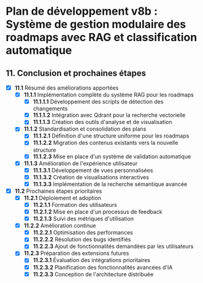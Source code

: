 ﻿# Plan de développement v8b : Système de gestion modulaire des roadmaps avec RAG et classification automatique


## 11. Conclusion et prochaines étapes
- [x] **11.1** Résumé des améliorations apportées
  - [x] **11.1.1** Implémentation complète du système RAG pour les roadmaps
    - [x] **11.1.1.1** Développement des scripts de détection des changements
    - [x] **11.1.1.2** Intégration avec Qdrant pour la recherche vectorielle
    - [x] **11.1.1.3** Création des outils d'analyse et de visualisation
  - [x] **11.1.2** Standardisation et consolidation des plans
    - [x] **11.1.2.1** Définition d'une structure uniforme pour les roadmaps
    - [x] **11.1.2.2** Migration des contenus existants vers la nouvelle structure
    - [x] **11.1.2.3** Mise en place d'un système de validation automatique
  - [x] **11.1.3** Amélioration de l'expérience utilisateur
    - [x] **11.1.3.1** Développement de vues personnalisées
    - [x] **11.1.3.2** Création de visualisations interactives
    - [x] **11.1.3.3** Implémentation de la recherche sémantique avancée
- [x] **11.2** Prochaines étapes prioritaires
  - [x] **11.2.1** Déploiement et adoption
    - [x] **11.2.1.1** Formation des utilisateurs
    - [x] **11.2.1.2** Mise en place d'un processus de feedback
    - [x] **11.2.1.3** Suivi des métriques d'utilisation
  - [x] **11.2.2** Amélioration continue
    - [x] **11.2.2.1** Optimisation des performances
    - [x] **11.2.2.2** Résolution des bugs identifiés
    - [x] **11.2.2.3** Ajout de fonctionnalités demandées par les utilisateurs
  - [x] **11.2.3** Préparation des extensions futures
    - [x] **11.2.3.1** Évaluation des intégrations prioritaires
    - [x] **11.2.3.2** Planification des fonctionnalités avancées d'IA
    - [x] **11.2.3.3** Conception de l'architecture distribuée
